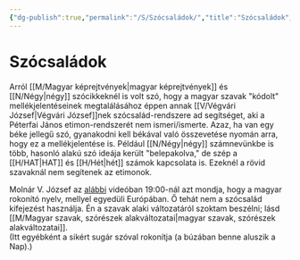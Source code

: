 ```yaml
---
{"dg-publish":true,"permalink":"/S/Szócsaládok/","title":"Szócsaládok","created":"2024-05-15T20:01","updated":"2024-05-17T04:24"}
---
```



# Szócsaládok

Arról [[M/Magyar képrejtvények\|magyar képrejtvények]] és [[N/Négy\|négy]] szócikkeknél is volt szó, hogy a magyar szavak "kódolt" mellékjelentéseinek megtalálásához éppen annak [[V/Végvári József\|Végvári József]]nek szócsalád-rendszere ad segítséget, aki a Péterfai János etimon-rendszerét nem ismeri/ismerte. Azaz, ha van egy béke jellegű szó, gyanakodni kell békával való összevetése nyomán arra, hogy ez a mellékjelentése is. Például [[N/Négy\|négy]] számnevünkbe is több, hasonló alakú szó ideája került "belepakolva," de szép a [[H/HAT\|HAT]] és [[H/Hét\|hét]] számok kapcsolata is. Ezeknél a rövid szavaknál nem segítenek az etimonok.  

Molnár V. József az [alábbi](https://youtu.be/7gMQuvM4Dm0) videóban 19:00-nál azt mondja, hogy a magyar rokonító nyelv, mellyel egyedüli Európában. Ő tehát nem a szócsalád kifejezést használja. Én a szavak alaki változatáról szoktam beszélni; lásd [[M/Magyar szavak, szórészek alakváltozatai\|magyar szavak, szórészek alakváltozatai]].  
(Itt egyébként a sikért sugár szóval rokonítja (a búzában benne aluszik a Nap).)  